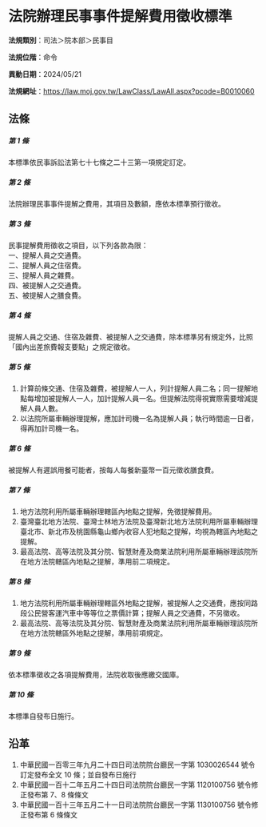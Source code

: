 # 法院辦理民事事件提解費用徵收標準




**法規類別**：司法＞院本部＞民事目

**法規位階**：命令

**異動日期**：2024/05/21  

**法規網址**：https://law.moj.gov.tw/LawClass/LawAll.aspx?pcode=B0010060



## 法條
##### 第 1 條
本標準依民事訴訟法第七十七條之二十三第一項規定訂定。

##### 第 2 條
法院辦理民事事件提解之費用，其項目及數額，應依本標準預行徵收。

##### 第 3 條
民事提解費用徵收之項目，以下列各款為限：  
一、提解人員之交通費。  
二、提解人員之住宿費。  
三、提解人員之雜費。  
四、被提解人之交通費。  
五、被提解人之膳食費。

##### 第 4 條
提解人員之交通、住宿及雜費、被提解人之交通費，除本標準另有規定外，比照「國內出差旅費報支要點」之規定徵收。

##### 第 5 條
1. 計算前條交通、住宿及雜費，被提解人一人，列計提解人員二名；同一提解地點每增加被提解人一人，加計提解人員一名。但提解法院得視實際需要增減提解人員人數。
1. 以法院所屬車輛辦理提解，應加計司機一名為提解人員；執行時間逾一日者，得再加計司機一名。

##### 第 6 條
被提解人有遲誤用餐可能者，按每人每餐新臺幣一百元徵收膳食費。

##### 第 7 條
1. 地方法院利用所屬車輛辦理轄區內地點之提解，免徵提解費用。
1. 臺灣臺北地方法院、臺灣士林地方法院及臺灣新北地方法院利用所屬車輛辦理臺北市、新北市及桃園縣龜山鄉內收容人犯地點之提解，均視為轄區內地點之提解。
1. 最高法院、高等法院及其分院、智慧財產及商業法院利用所屬車輛辦理該院所在地方法院轄區內地點之提解，準用前二項規定。

##### 第 8 條
1. 地方法院利用所屬車輛辦理轄區外地點之提解，被提解人之交通費，應按同路段公民營客運汽車中等等位之票價計算；提解人員之交通費，不另徵收。
1. 最高法院、高等法院及其分院、智慧財產及商業法院利用所屬車輛辦理該院所在地方法院轄區外地點之提解，準用前項規定。

##### 第 9 條
依本標準徵收之各項提解費用，法院收取後應繳交國庫。

##### 第 10 條
本標準自發布日施行。

## 沿革
1. 中華民國一百零三年九月二十四日司法院院台廳民一字第 1030026544 號令訂定發布全文 10 條；並自發布日施行
1. 中華民國一百十二年五月二十四日司法院院台廳民一字第 1120100756 號令修正發布第 7、8 條條文
1. 中華民國一百十三年五月二十一日司法院院台廳民一字第 1130100756 號令修正發布第 6  條條文
